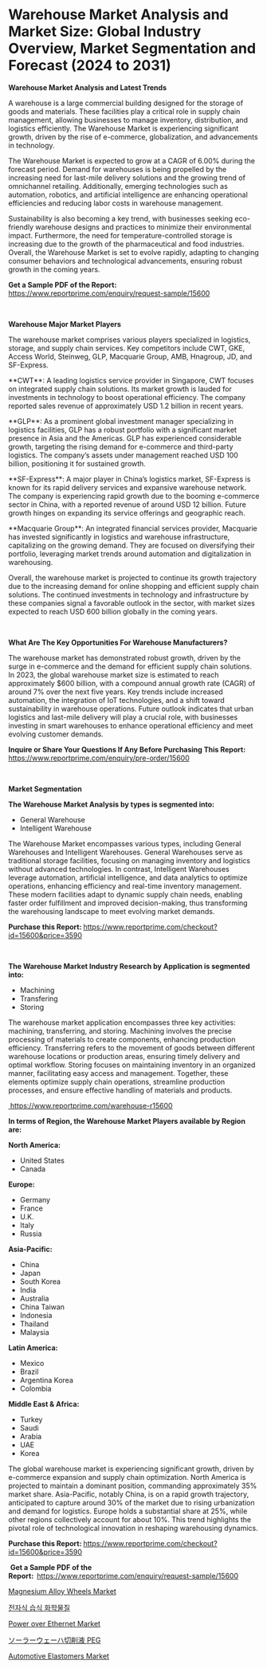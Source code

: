 <p><h1>Warehouse Market Analysis and Market Size: Global Industry Overview, Market Segmentation and Forecast (2024 to 2031)</h1></p><p><strong>Warehouse Market Analysis and Latest Trends</strong></p>
<p><p>A warehouse is a large commercial building designed for the storage of goods and materials. These facilities play a critical role in supply chain management, allowing businesses to manage inventory, distribution, and logistics efficiently. The Warehouse Market is experiencing significant growth, driven by the rise of e-commerce, globalization, and advancements in technology.</p><p>The Warehouse Market is expected to grow at a CAGR of 6.00% during the forecast period. Demand for warehouses is being propelled by the increasing need for last-mile delivery solutions and the growing trend of omnichannel retailing. Additionally, emerging technologies such as automation, robotics, and artificial intelligence are enhancing operational efficiencies and reducing labor costs in warehouse management.</p><p>Sustainability is also becoming a key trend, with businesses seeking eco-friendly warehouse designs and practices to minimize their environmental impact. Furthermore, the need for temperature-controlled storage is increasing due to the growth of the pharmaceutical and food industries. Overall, the Warehouse Market is set to evolve rapidly, adapting to changing consumer behaviors and technological advancements, ensuring robust growth in the coming years.</p></p>
<p><strong>Get a Sample PDF of the Report:&nbsp;</strong> <a href="https://www.reportprime.com/enquiry/request-sample/15600">https://www.reportprime.com/enquiry/request-sample/15600</a></p>
<p>&nbsp;</p>
<p><strong>Warehouse Major Market Players</strong></p>
<p><p>The warehouse market comprises various players specialized in logistics, storage, and supply chain services. Key competitors include CWT, GKE, Access World, Steinweg, GLP, Macquarie Group, AMB, Hnagroup, JD, and SF-Express.</p><p>**CWT**: A leading logistics service provider in Singapore, CWT focuses on integrated supply chain solutions. Its market growth is lauded for investments in technology to boost operational efficiency. The company reported sales revenue of approximately USD 1.2 billion in recent years.</p><p>**GLP**: As a prominent global investment manager specializing in logistics facilities, GLP has a robust portfolio with a significant market presence in Asia and the Americas. GLP has experienced considerable growth, targeting the rising demand for e-commerce and third-party logistics. The company’s assets under management reached USD 100 billion, positioning it for sustained growth.</p><p>**SF-Express**: A major player in China’s logistics market, SF-Express is known for its rapid delivery services and expansive warehouse network. The company is experiencing rapid growth due to the booming e-commerce sector in China, with a reported revenue of around USD 12 billion. Future growth hinges on expanding its service offerings and geographic reach.</p><p>**Macquarie Group**: An integrated financial services provider, Macquarie has invested significantly in logistics and warehouse infrastructure, capitalizing on the growing demand. They are focused on diversifying their portfolio, leveraging market trends around automation and digitalization in warehousing.</p><p>Overall, the warehouse market is projected to continue its growth trajectory due to the increasing demand for online shopping and efficient supply chain solutions. The continued investments in technology and infrastructure by these companies signal a favorable outlook in the sector, with market sizes expected to reach USD 600 billion globally in the coming years.</p></p>
<p>&nbsp;</p>
<p><strong>What Are The Key Opportunities For Warehouse Manufacturers?</strong></p>
<p><p>The warehouse market has demonstrated robust growth, driven by the surge in e-commerce and the demand for efficient supply chain solutions. In 2023, the global warehouse market size is estimated to reach approximately $600 billion, with a compound annual growth rate (CAGR) of around 7% over the next five years. Key trends include increased automation, the integration of IoT technologies, and a shift toward sustainability in warehouse operations. Future outlook indicates that urban logistics and last-mile delivery will play a crucial role, with businesses investing in smart warehouses to enhance operational efficiency and meet evolving customer demands.</p></p>
<p><strong>Inquire or Share Your Questions If Any Before Purchasing This Report:</strong> <a href="https://www.reportprime.com/enquiry/pre-order/15600">https://www.reportprime.com/enquiry/pre-order/15600</a></p>
<p>&nbsp;</p>
<p><strong>Market Segmentation</strong></p>
<p><strong>The Warehouse Market Analysis by types is segmented into:</strong></p>
<p><ul><li>General Warehouse</li><li>Intelligent Warehouse</li></ul></p>
<p><p>The Warehouse Market encompasses various types, including General Warehouses and Intelligent Warehouses. General Warehouses serve as traditional storage facilities, focusing on managing inventory and logistics without advanced technologies. In contrast, Intelligent Warehouses leverage automation, artificial intelligence, and data analytics to optimize operations, enhancing efficiency and real-time inventory management. These modern facilities adapt to dynamic supply chain needs, enabling faster order fulfillment and improved decision-making, thus transforming the warehousing landscape to meet evolving market demands.</p></p>
<p><strong>Purchase this Report:&nbsp;</strong><a href="https://www.reportprime.com/checkout?id=15600&price=3590">https://www.reportprime.com/checkout?id=15600&price=3590</a></p>
<p>&nbsp;</p>
<p><strong>The Warehouse Market Industry Research by Application is segmented into:</strong></p>
<p><ul><li>Machining</li><li>Transfering</li><li>Storing</li></ul></p>
<p><p>The warehouse market application encompasses three key activities: machining, transferring, and storing. Machining involves the precise processing of materials to create components, enhancing production efficiency. Transferring refers to the movement of goods between different warehouse locations or production areas, ensuring timely delivery and optimal workflow. Storing focuses on maintaining inventory in an organized manner, facilitating easy access and management. Together, these elements optimize supply chain operations, streamline production processes, and ensure effective handling of materials and products.</p></p>
<p><a href="https://www.reportprime.com/warehouse-r15600">&nbsp;https://www.reportprime.com/warehouse-r15600</a></p>
<p><strong>In terms of Region, the Warehouse Market Players available by Region are:</strong></p>
<p>
    <p> <strong> North America: </strong>
        <ul>
            <li>United States</li>
            <li>Canada</li>
        </ul>
        </p> 
    <p> <strong> Europe: </strong>
        <ul>
            <li>Germany</li>
            <li>France</li>
            <li>U.K.</li>
            <li>Italy</li>
            <li>Russia</li>
        </ul>
        </p> 
    <p> <strong> Asia-Pacific: </strong>
        <ul>
            <li>China</li>
            <li>Japan</li>
            <li>South Korea</li>
            <li>India</li>
            <li>Australia</li>
            <li>China Taiwan</li>
            <li>Indonesia</li>
            <li>Thailand</li>
            <li>Malaysia</li>
        </ul>
        </p> 
    <p> <strong> Latin America: </strong>
        <ul>
            <li>Mexico</li>
            <li>Brazil</li>
            <li>Argentina Korea</li>
            <li>Colombia</li>
        </ul>
        </p> 
    <p> <strong> Middle East & Africa: </strong>
        <ul>
            <li>Turkey</li>
            <li>Saudi</li>
            <li>Arabia</li>
            <li>UAE</li>
            <li>Korea</li>
        </ul>
    </p>
    </p>
<p><p>The global warehouse market is experiencing significant growth, driven by e-commerce expansion and supply chain optimization. North America is projected to maintain a dominant position, commanding approximately 35% market share. Asia-Pacific, notably China, is on a rapid growth trajectory, anticipated to capture around 30% of the market due to rising urbanization and demand for logistics. Europe holds a substantial share at 25%, while other regions collectively account for about 10%. This trend highlights the pivotal role of technological innovation in reshaping warehousing dynamics.</p></p>
<p><strong>Purchase this Report: </strong><a href="https://www.reportprime.com/checkout?id=15600&price=3590">https://www.reportprime.com/checkout?id=15600&price=3590</a></p>
<p>&nbsp;<strong>Get a Sample PDF of the Report:&nbsp;&nbsp;</strong><a href="https://www.reportprime.com/enquiry/request-sample/15600">https://www.reportprime.com/enquiry/request-sample/15600</a></p>
<p><strong></strong></p>
<p><p><a href="https://issuu.com/reportprime-2/docs/magnesium-alloy-wheels-market-size-_d5748b8a843c23">Magnesium Alloy Wheels Market</a></p><p><a href="https://medium.com/@carlosdytouglas8907667/%EC%84%B8%EA%B3%84-electronic-wet-chemicals-market-%EC%9D%80-2024%EC%97%90%EC%84%9C-2031%EB%A1%9C-%EC%97%B0%ED%8F%89%EA%B7%A0-%EC%A6%9D%EA%B0%80%EC%9C%A8%EC%9D%84-%EB%B3%B4%EC%9D%BC-%EA%B2%83%EC%9C%BC%EB%A1%9C-%EC%98%88%EC%83%81%EB%90%A9%EB%8B%88%EB%8B%A4-6593d9c40594">전자식 습식 화학물질</a></p><p><a href="https://github.com/AshikRahman991/Market-Research-Report-List-1/blob/main/power-over-ethernet-market.md">Power over Ethernet Market</a></p><p><a href="https://medium.com/@qirvhhyf42/solar-wafer-cutting-fluid-peg-market-%E3%81%AF-%E3%82%B3%E3%82%B9%E3%83%88%E7%AE%A1%E7%90%86%E3%81%A8%E5%8A%B9%E7%8E%87%E5%90%91%E4%B8%8A%E3%82%92%E5%84%AA%E5%85%88%E3%81%97%E3%81%BE%E3%81%99-%E3%81%95%E3%82%89%E3%81%AB-%E5%A0%B1%E5%91%8A%E6%9B%B8%E3%81%AF%E5%B8%82%E5%A0%B4%E3%81%AE%E9%9C%80%E8%A6%81%E9%9D%A2%E3%81%A8%E4%BE%9B%E7%B5%A6%E9%9D%A2%E3%81%AE%E4%B8%A1%E6%96%B9%E3%82%92%E3%82%AB%E3%83%90%E3%83%BC%E3%81%97%E3%81%A6%E3%81%84%E3%81%BE%E3%81%99-solar-d5fee76f03de">ソーラーウェーハ切削液 PEG</a></p><p><a href="https://medium.com/@lavernacole75/the-automotive-elastomers-market-prioritizes-cost-control-and-efficiency-enhancement-b92c4f1a9f87">Automotive Elastomers Market</a></p></p>
